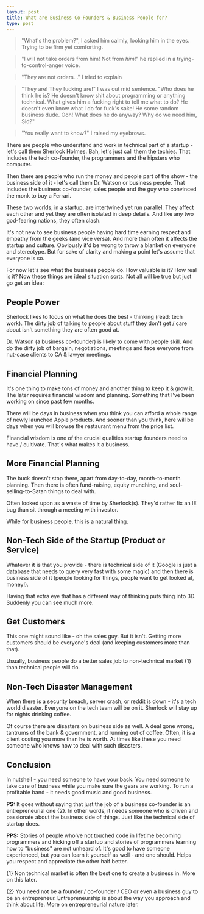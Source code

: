```yaml
---
layout: post
title: What are Business Co-Founders & Business People for?
type: post
--- 
```


> "What's the problem?", I asked him calmly, looking him in the eyes. Trying to be firm yet comforting.

> "I will not take orders from him! Not from *him*!" he replied in a trying-to-control-anger voice.

> "They are not orders..." I tried to explain 

> "They are! They fucking are!" I was cut mid sentence.
> "Who does he think he is? He doesn't know shit about programming or anything technical. What gives him a fucking right to tell me what to do? He doesn't even know what I do for fuck's sake! He some random business dude. Ooh! What does he do anyway? Why do we need him, Sid?"

> "You really want to know?" I raised my eyebrows.

There are people who understand and work in technical part of a startup - let's call them Sherlock Holmes. Bah, let's just call them the techies. That includes the tech co-founder, the programmers and the hipsters who computer.

Then there are people who run the money and people part of the show - the business side of it - let's call them Dr. Watson or business people. That includes the business co-founder, sales people and the guy who convinced the monk to buy a Ferrari.

These two worlds, in a startup, are intertwined yet run parallel. They affect each other and yet they are often isolated in deep details. And like any two god-fearing nations, they often clash.

It's not new to see business people having hard time earning respect and empathy from the geeks (and vice versa). And more than often it affects the startup and culture. Obviously it'd be wrong to throw a blanket on everyone and stereotype. But for sake of clarity and making a point let's assume that everyone is so.

For now let's see what the business people do. How valuable is it? How real is it? Now these things are ideal situation sorts. Not all will be true but just go get an idea:

## People Power
Sherlock likes to focus on what he does the best - thinking (read: tech work). The dirty job of talking to people about stuff they don't get / care about isn't something they are often good at. 

Dr. Watson (a business co-founder) is likely to come with people skill. And do the dirty job of bargain, negotiations, meetings and face everyone from nut-case clients to CA & lawyer meetings.

## Financial Planning
It's one thing to make tons of money and another thing to keep it & grow it. The later requires financial wisdom and planning. Something that I've been working on since past few months.

There will be days in business when you think you can afford a whole range of newly launched Apple products. And sooner than you think, here will be days when you will browse the restaurant menu from the price list.

Financial wisdom is one of the crucial qualities startup founders need to have / cultivate. That's what makes it a business.

## More Financial Planning
The buck doesn't stop there, apart from day-to-day, month-to-month planning. Then there is often fund-raising, equity munching, and soul-selling-to-Satan things to deal with.

Often looked upon as a waste of time by Sherlock(s). They'd rather fix an IE bug than sit through a meeting with investor.

While for business people, this is a natural thing.

## Non-Tech Side of the Startup (Product or Service)
Whatever it is that you provide - there is technical side of it (Google is just a database that needs to query very fast with some magic) and then there is business side of it (people looking for things, people want to get looked at, money!).

Having that extra eye that has a different way of thinking puts thing into 3D. Suddenly you can see much more. 

## Get Customers
This one might sound like - oh the sales guy. But it isn't. Getting more customers should be everyone's deal (and keeping customers more than that). 

Usually, business people do a better sales job to non-technical market {1} than technical people will do.

## Non-Tech Disaster Management
When there is a security breach, server crash, or reddit is down - it's a tech world disaster. Everyone on the tech team will be on it. Sherlock will stay up for nights drinking coffee.

Of course there are disasters on business side as well. A deal gone wrong, tantrums of the bank & government, and running out of coffee. Often, it is a client costing you more than he is worth. At times like these you need someone who knows how to deal with such disasters.

## Conclusion
In nutshell - you need someone to have your back. You need someone to take care of business while you make sure the gears are working. To run a profitable band - it needs good music and good business.

**PS:** It goes without saying that just the job of a business co-founder is an entrepreneurial one {2}. In other words, it needs someone who is driven and passionate about the business side of things. Just like the technical side of startup does.

**PPS:** Stories of people who've not touched code in lifetime becoming programmers and kicking off a startup and stories of programmers learning how to "business" are not unheard of. It's good to have someone experienced, but you can learn it yourself as well - and one should. Helps you respect and appreciate the other half better.

{1} Non technical market is often the best one to create a business in. More on this later.

{2} You need not be a founder / co-founder / CEO or even a business guy to be an entrepreneur. Entrepreneurship is about the way you approach and think about life. More on entrepreneurial nature later.
